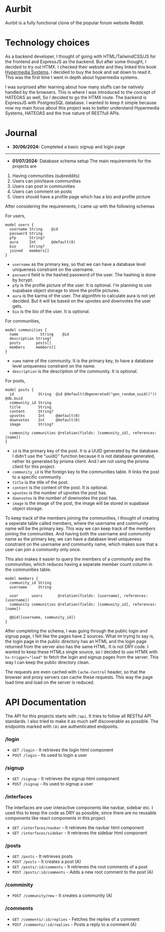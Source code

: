 # Aurbit

Aurbit is a fully functional clone of the popular forum website Reddit.

# Technology choices
As a backend developer, I thought of going with HTML/TailwindCSS/JS for the frontend and ExpressJS as the backend. But after some thought, I decided to try out HTMX. I checked their website and they linked this book [Hypermedia Systems](https://hypermedia.systems/). I decided to buy the book and sat down to read it. This was the first time I went in depth about hypermedia systems. 

I was surprised after learning about how many stuffs can be natively handled by the browsers. This is where I was introduced to the concept of HATEOAS as well, So I decided to go the HTMX route. The backend is ExpressJS with PostgresSQL database. I wanted to keep it simple because now my main focus about this project was to better understand Hypermedia Systems, HATEOAS and the true nature of RESTfull APIs.

# Journal

- **30/06/2024:** Completed a basic signup and login page
---

- **01/07/2024:** Database schema setup
The main requirements for the projects are
1. Having communities (subreddits)
2. Users can join/leave communities
3. Users can post in communities
4. Users can comment on posts
5. Users should have a profile page which has a bio and profile picture

After considering the requirements, I came up with the following schemas

For users,
```prisma
model users {
  username String    @id
  password String
  pfp      String?
  aura     Int       @default(0)
  bio      String?
  joined   members[]
}
```

- `username` as the primary key, so that we can have a database level uniqueness constraint on the username.
- `password` field is the hashed password of the user. The hashing is done by bcrypt.
- `pfp` is the profile picture of the user. It is optional. I'm planning to use supabase object storage to store the profile pictures.
- `aura` is the karma of the user. The algorithm to calculate aura is not yet decided. But it will be based on the upvotes and downvotes the user gets.
- `bio` is the bio of the user. It is optional.

For communities,
```prisma
model communities {
  name          String    @id
  description String?
  posts       posts[]
  members     members[]
}
```

- `name` name of the community. It is the primary key, to have a database level uniqueness constraint on the name.
- `description` is the description of the community. It is optional.

For posts,
```prisma
model posts {
  id           String  @id @default(dbgenerated("gen_random_uuid()")) @db.Uuid
  community_id String
  title        String
  content      String?
  upvotes      Int     @default(0)
  downvotes    Int     @default(0)
  image        String?

  community communities @relation(fields: [community_id], references: [name])
}
```

- `id` is the primary key of the post. It is a UUID generated by the database. I didn't use the "uuid()" function because it is not database generated, rather its generated by prisma client. And I am not using the prisma client for this project.
- `community_id` is the foreign key to the communities table. It links the post to a specific community.
- `title` is the title of the post.
- `content` is the content of the post. It is optional.
- `upvotes` is the number of upvotes the post has.
- `downvotes` is the number of downvotes the post has.
- `image` is the image of the post, the image will be stored in supabase object storage.


To keep track of the members joining the communities, I thought of creating a seperate table called members, where the username and community name will be the primary key. This way we can keep track of the members joining the communities.
And having both the username and community name as the primary key, we can have a database level uniqueness constraint on the username and community name, which makes sure that a user can join a community only once.

This also makes it easier to query the members of a community and the communities, which reduces having a seperate member count column in the communities table.
```prisma
model members {
  community_id String
  username     String

  user      users       @relation(fields: [username], references: [username])
  community communities @relation(fields: [community_id], references: [name])

  @@id([username, community_id])
}
```

After completing the schema, I was going through the public login and signup page, I felt like the pages have 2 sources. What im trying to say is, the login page in the public directory has an HTML and the login page returned from the server also has the same HTML. It is not DRY code. I wanted to keep these HTMLs single source, so I decided to use HTMX with `hx-trigger="load"` to fetch the login and signup pages from the server. This way I can keep the public directory clean.

The requests are even cached with `Cache-Control` header, so that the browser and proxy servers can cache these requests. This way the page load time and load on the server is reduced.


# API Documentation

The API for this projects starts with `/api`. It tries to follow all RESTful API standards. I also tried to make it as much self discoverable as possible. The endpoints marked with `(A)` are authenticated endpoints.

### /login
- `GET /login` - It retrieves the login html component
- `POST /login` - Its used to login a user

### /signup
- `GET /signup` - It retrieves the signup html component
- `POST /signup` - Its used to signup a user

### /interfaces
The interfaces are user interactive components like navbar, sidebar etc. I used this to keep the code as DRY as possible, since there are no reusable components like react components in this project.

- `GET /interfaces/navbar` - It retrieves the navbar html component
- `GET /interfaces/sidebar` - It retrieves the sidebar html component 

### /posts
- `GET /posts` - It retrieves posts 
- `POST /posts` - It creates a post (A)
- `GET /posts/:id/comments` - It retrieves the root comments of a post
- `POST /posts/:id/comments` - Adds a new root comment to the post (A)

### /comminity
- `POST /community/new` - It creates a community (A)

### /comments
- `GET /comments/:id/replies` - Fetches the replies of a comment
- `POST /comments/:id/replies` - Posts a reply to a comment (A)